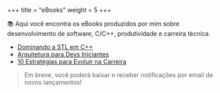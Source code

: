 +++
title = "eBooks"
weight = 5
+++

📚 Aqui você encontra os eBooks produzidos por mim sobre desenvolvimento de software, C/C++, produtividade e carreira técnica.

- [Dominando a STL em C++](#)
- [Arquitetura para Devs Iniciantes](#)
- [10 Estratégias para Evoluir na Carreira](#)

> Em breve, você poderá baixar e receber notificações por email de novos lançamentos!
